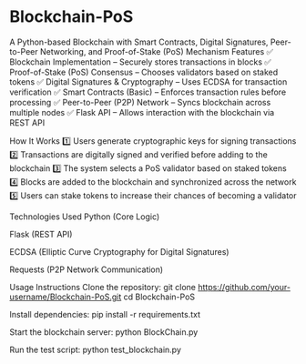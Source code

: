 # Blockchain-PoS
A Python-based Blockchain with Smart Contracts, Digital Signatures, Peer-to-Peer Networking, and Proof-of-Stake (PoS) Mechanism
 Features
✅ Blockchain Implementation – Securely stores transactions in blocks
✅ Proof-of-Stake (PoS) Consensus – Chooses validators based on staked tokens
✅ Digital Signatures & Cryptography – Uses ECDSA for transaction verification
✅ Smart Contracts (Basic) – Enforces transaction rules before processing
✅ Peer-to-Peer (P2P) Network – Syncs blockchain across multiple nodes
✅ Flask API – Allows interaction with the blockchain via REST API

 How It Works
1️⃣ Users generate cryptographic keys for signing transactions
2️⃣ Transactions are digitally signed and verified before adding to the blockchain
3️⃣ The system selects a PoS validator based on staked tokens
4️⃣ Blocks are added to the blockchain and synchronized across the network
5️⃣ Users can stake tokens to increase their chances of becoming a validator

 Technologies Used
Python (Core Logic)

Flask (REST API)

ECDSA (Elliptic Curve Cryptography for Digital Signatures)

Requests (P2P Network Communication)

 Usage Instructions
Clone the repository:
git clone https://github.com/your-username/Blockchain-PoS.git
cd Blockchain-PoS

Install dependencies:
pip install -r requirements.txt

Start the blockchain server:
python BlockChain.py

Run the test script:
python test_blockchain.py


